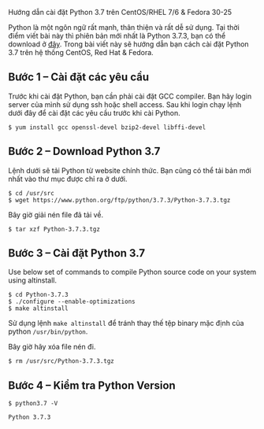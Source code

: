 Hướng dẫn cài đặt Python 3.7 trên CentOS/RHEL 7/6 & Fedora 30-25

Python là một ngôn ngữ rất mạnh, thân thiện và rất dễ sử dụng. Tại thời điểm viết bài này thì phiên bản mới nhất là Python 3.7.3, bạn có thể download ở [đây](https://www.python.org/downloads/). Trong bài viết này sẽ hướng dẫn bạn cách cài đặt Python 3.7 trên hệ thống CentOS, Red Hat & Fedora.

## Bước 1 – Cài đặt các yêu cầu
Trước khi cài đặt Python, bạn cần phải cài đặt GCC compiler. Bạn hãy login server của mình sử dụng ssh hoặc shell access. Sau khi login chạy lệnh dưới đây để cài đặt các yêu cầu trước khi cài Python.
```
$ yum install gcc openssl-devel bzip2-devel libffi-devel
```

## Bước 2 – Download Python 3.7
Lệnh dưới sẽ tải Python từ website chính thức. Bạn cũng có thể tải bản mới nhất vào thư mục được chỉ ra ở dưới.
```
$ cd /usr/src
$ wget https://www.python.org/ftp/python/3.7.3/Python-3.7.3.tgz
```
Bây giờ giải nén file đã tải về.
```
$ tar xzf Python-3.7.3.tgz
```

## Bước 3 – Cài đặt Python 3.7

Use below set of commands to compile Python source code on your system using altinstall.
```
$ cd Python-3.7.3
$ ./configure --enable-optimizations
$ make altinstall
```

Sử dụng lệnh `make altinstall` để tránh thay thế tệp binary mặc định của python `/usr/bin/python`.

Bây giờ hãy xóa file nén đi.
```
$ rm /usr/src/Python-3.7.3.tgz
```

## Bước 4 – Kiểm tra Python Version
```
$ python3.7 -V

Python 3.7.3
```